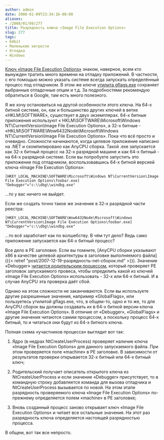 ```yaml
---
author: admin
date: 2008-01-09T23:34:16-08:00
aliases:
- /2008/01/09/277
title: Разрядность ключа «Image File Execution Options»
slug: 277
tags:
- 64bit
- Маленькие хитрости
- Отладка
- Windows
---
```


[Ключ «Image File Execution Options»](http://blogs.msdn.com/junfeng/archive/2004/04/28/121871.aspx) знаком, наверное, всем кто вынужден тратить много времени на отладку приложений. В частности, с его помощью можно указать системе всегда запускать определённый процесс под отладчиком. В этом же ключе [утилита gflags.exe](http://technet2.microsoft.com/windowsserver/en/library/b6af1963-3b75-42f2-860f-aff9354aefde1033.mspx?mfr=true) сохраняет выбранные отладочные опции и т.д. За подробностями рекомендую обратиться в Google, там есть много полезного. 

<!--more-->

Я же хочу остановиться на другой особенности этого ключа. На 64-х битной системе, он, как и большинство других ключей в ветке «HKLM\SOFTWARE», существует в двух экземплярах. 64-х битные приложения используют « HKLM\SOFTWARE\Microsoft\Windows NT\CurrentVersion\Image File Execution Options», а 32-х битные - «HKLM\SOFTWARE\Wow6432Node\Microsoft\Windows NT\CurrentVersion\Image File Execution Options». Пока что всё просто и очевидно. Сложности начинаются, когда целевое приложение написано на .NET и скомпилировано как AnyCPU сборка. Такой .exe запускается как 32-х битный процесс на 32-х разрядной машине и как 64-х битный - на 64-х разрядной системе. Если вы попробуете запустить это приложение под отладчиком, воспользовавшись 64-х битной версией ключа «Image File Execution Options»:

```no-highlight
[HKEY_LOCAL_MACHINE\SOFTWARE\Microsoft\Windows NT\CurrentVersion\Image File Execution Options\foobar.exe]
"Debugger"="c:\\dbg\\windbg.exe"
```

…то у вас ничего не выйдет. 

Если же создать точно такое же значение в 32-х разрядной части реестра:

```no-highlight
[HKEY_LOCAL_MACHINE\SOFTWARE\Wow6432Node\Microsoft\Windows NT\CurrentVersion\Image File Execution Options\foobar.exe]
"Debugger"="c:\\dbg\\windbg.exe"
```

…то всё заработает как по волшебству. В чём тут дело? Ведь само приложение запускается как 64-х битный процесс?

Все дело в PE заголовке. Если вы помните, [AnyCPU сборки указывают x86 в качестве целевой архитектуры в заголовке выполняемого файла]({{< relref "post/2007-12-19-разрядность-net-сборок.md" >}}). Значение «Debugger» [читается родительским процессом](http://blogs.msdn.com/oldnewthing/archive/2007/07/02/3652873.aspx), который проверяет PE заголовок запускаемого провеса, чтобы определить какой из ключей «Image File Execution Options» использовать - 32-х или 64-х битный. И в случае AnyCPU эта проверка даёт сбой.

Однако на этом сложности не заканчиваются. Если вы используете другие разрешенные значения, например «GlobalFlags», или пользуетесь утилитой gflags.exe, что, в общем-то, одно и то же, то для AnyCPU сборок вы должны создавать их в 64-х битной версии ключа «Image File Execution Options». В отличие от «Debugger», «GlobalFlags» и другие значения читаются самим процессом, а поскольку процесс 64-х битный, то и читаться они будут из 64-х битного ключа. 

Полная схема «участников процесса» выглядит вот так:

  1. Ядро (в недрах NtCreateUserProcess) проверяет наличие ключа «Image File Execution Options» для данного запускаемого файла. При этом проверяется поле «machine» в PE заголовке. В зависимости от результатов проверки открывается 32-х битный или 64-х битный ключ; 

  2. Родительский получает описатель открытого ключа из NtCreateUserProcess и если значение «Debugger» присутствует, то в командную строку добавляется команда для вызова отладчика и NtCreateUserProcess вызывается по новой. На этом этапе разрядность проверяемого ключа «Image File Execution Options» по-прежнему определяется полем «machine» в PE заголовке; 

  3. Вновь созданный процесс заново открывает ключ «Image File Execution Options» и читает все остальные значения. На этот раз разрядность ключа определяется настоящей разрядностью процесса. 

В общем, вот так все непросто.
